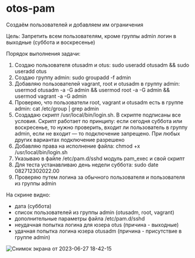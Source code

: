 # otos-pam

Создаём пользователей и добавляем им ограничения

Цель:
Запретить всем пользователям, кроме группы admin логин в выходные (суббота и воскресенье)

Порядок выполнения задачи:
1. Создаю пользователя otusadm и otus:
sudo useradd otusadm && sudo useradd otus
2. Создаю группу admin:
sudo groupadd -f admin
3. Добавляю пользователей vagrant, root и otusadm в группу admin:
usermod otusadm -a -G admin && usermod root -a -G admin && usermod vagrant -a -G admin
4. Проверяю, что пользователи root, vagrant и otusadm есть в группе admin:
cat /etc/group | grep admin
5. Создадаю скрипт /usr/local/bin/login.sh. В скрипте подписаны все условия. Скрипт работает по принципу: если сегодня суббота или воскресенье, то нужно проверить, входит ли пользователь в группу admin, если не входит — то подключение запрещено. При любых других вариантах подключение разрешено
6. Добавляю права на исполнение файла: chmod +x /usr/local/bin/login.sh
7. Указываю в файле /etc/pam.d/sshd модуль pam_exec и свой скрипт
8. Для теста устанавливаю день недели суббота:
sudo date 082712302022.00
9. Проверяю путем логина за обычного пользователя и пользователя из группы admin

На скрине видно:
- дата (суббота)
- список пользователей из группы admin (otusadm, root, vagrant)
- дополнительные параметры файла /etc/pam.d/sshd
- неудачная попытка логина для юзера otus (причина - выходные)
- удачная попытка логина юзера otusadm (причина - присутствие в группе admin)

  
![Снимок экрана от 2023-06-27 18-42-15](https://github.com/aastlt/otos-pam/assets/103682236/d4793f6b-14ce-4812-8706-b261b0ea6edd)
